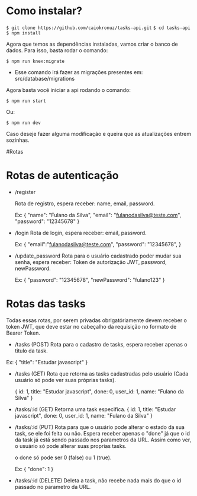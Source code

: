 # Como instalar?

`$ git clone https://github.com/caiokronuz/tasks-api.git`
`$ cd tasks-api`
`$ npm install`

Agora que temos as dependências instaladas, vamos criar o banco de dados. Para isso, basta rodar o comando: 

`$ npm run knex:migrate `

- Esse comando irá fazer as migrações presentes em: src/database/migrations

Agora basta você iniciar a api rodando o comando: 

`$ npm run start`

Ou:

`$ npm run dev`

Caso deseje fazer alguma modificação e queira que as atualizações entrem sozinhas.

#Rotas

# Rotas de autenticação
-  /register

      Rota de registro, espera receber: name, email, password.
	  
	Ex: 
			{
				"name": "Fulano da Silva",
				"email": "fulanodasilva@teste.com",
				"password": "12345678"
			}
- /login
     Rota de login, espera receber: email, password.
	 
  Ex:
			{
				"email":"fulanodasilva@teste.com",
				"password": "12345678",
			}

- /update_password
     Rota para o usuário cadastrado poder mudar sua senha, espera receber: Token de autorização JWT, password, newPassword.

     Ex:
			{
				"password": "12345678",
				"newPassword": "fulano123"
			}

# Rotas das tasks
Todas essas rotas, por serem privadas obrigatóriamente devem receber o token JWT, que deve estar no cabeçalho da requisição no formato de Bearer Token.

- /tasks (POST)
 Rota para o cadastro de tasks, espera receber apenas o titulo da task.
 
 Ex:
 		{
 			"title": "Estudar javascript"
 		}
   
- /tasks (GET)
  Rota que retorna as tasks cadastradas pelo usuário (Cada usuário só pode ver suas próprias tasks).
  
  	{
  		id: 1,
		title: "Estudar javascript",
		done: 0,
		user_id: 1,
		name: "Fulano da Silva"
 	 }

- /tasks/:id (GET)
  Retorna uma task especifica. 
  	{
  		id: 1,
		title: "Estudar javascript",
		done: 0,
		user_id: 1,
		name: "Fulano da Silva"
 	 }

- /tasks/:id (PUT)
  Rota para que o usuário pode alterar o estado da sua task, se ele foi feita ou não. Espera receber apenas o "done" já que o id da task já está sendo passado nos parametros da URL. Assim como ver, o usuário só pode alterar suas proprias tasks.
  
  o done só pode ser 0 (false) ou 1 (true).
  
  Ex:
  	{
  		"done": 1
 	 }

- /tasks/:id (DELETE)
 Deleta a task, não recebe nada mais do que o id passado no parametro da URL.
